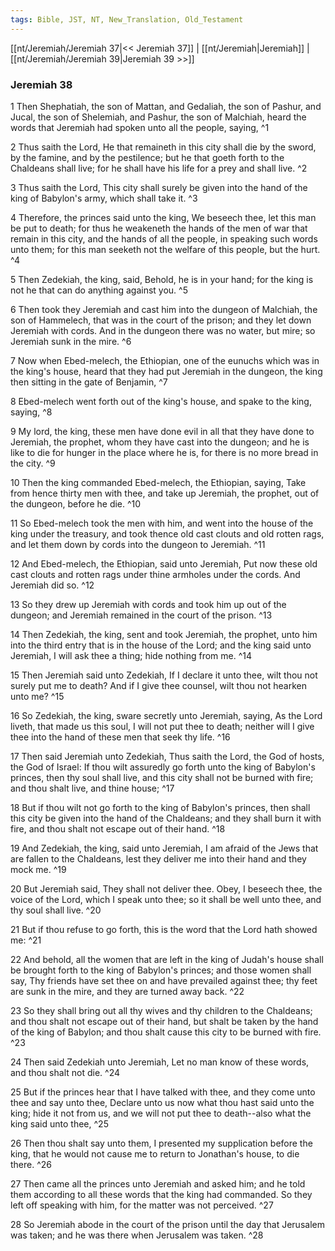 ```yaml
---
tags: Bible, JST, NT, New_Translation, Old_Testament
---
```


[[nt/Jeremiah/Jeremiah 37|<< Jeremiah 37]] | [[nt/Jeremiah|Jeremiah]] | [[nt/Jeremiah/Jeremiah 39|Jeremiah 39 >>]]

### Jeremiah 38

1 Then Shephatiah, the son of Mattan, and Gedaliah, the son of Pashur, and Jucal, the son of Shelemiah, and Pashur, the son of Malchiah, heard the words that Jeremiah had spoken unto all the people, saying,  ^1

2 Thus saith the Lord, He that remaineth in this city shall die by the sword, by the famine, and by the pestilence; but he that goeth forth to the Chaldeans shall live; for he shall have his life for a prey and shall live.  ^2

3 Thus saith the Lord, This city shall surely be given into the hand of the king of Babylon\'s army, which shall take it.  ^3

4 Therefore, the princes said unto the king, We beseech thee, let this man be put to death; for thus he weakeneth the hands of the men of war that remain in this city, and the hands of all the people, in speaking such words unto them; for this man seeketh not the welfare of this people, but the hurt.  ^4

5 Then Zedekiah, the king, said, Behold, he is in your hand; for the king is not he that can do anything against you.  ^5

6 Then took they Jeremiah and cast him into the dungeon of Malchiah, the son of Hammelech, that was in the court of the prison; and they let down Jeremiah with cords. And in the dungeon there was no water, but mire; so Jeremiah sunk in the mire.  ^6

7 Now when Ebed-melech, the Ethiopian, one of the eunuchs which was in the king\'s house, heard that they had put Jeremiah in the dungeon, the king then sitting in the gate of Benjamin,  ^7

8 Ebed-melech went forth out of the king\'s house, and spake to the king, saying,  ^8

9 My lord, the king, these men have done evil in all that they have done to Jeremiah, the prophet, whom they have cast into the dungeon; and he is like to die for hunger in the place where he is, for there is no more bread in the city.  ^9

10 Then the king commanded Ebed-melech, the Ethiopian, saying, Take from hence thirty men with thee, and take up Jeremiah, the prophet, out of the dungeon, before he die.  ^10

11 So Ebed-melech took the men with him, and went into the house of the king under the treasury, and took thence old cast clouts and old rotten rags, and let them down by cords into the dungeon to Jeremiah.  ^11

12 And Ebed-melech, the Ethiopian, said unto Jeremiah, Put now these old cast clouts and rotten rags under thine armholes under the cords. And Jeremiah did so.  ^12

13 So they drew up Jeremiah with cords and took him up out of the dungeon; and Jeremiah remained in the court of the prison.  ^13

14 Then Zedekiah, the king, sent and took Jeremiah, the prophet, unto him into the third entry that is in the house of the Lord; and the king said unto Jeremiah, I will ask thee a thing; hide nothing from me.  ^14

15 Then Jeremiah said unto Zedekiah, If I declare it unto thee, wilt thou not surely put me to death? And if I give thee counsel, wilt thou not hearken unto me?  ^15

16 So Zedekiah, the king, sware secretly unto Jeremiah, saying, As the Lord liveth, that made us this soul, I will not put thee to death; neither will I give thee into the hand of these men that seek thy life.  ^16

17 Then said Jeremiah unto Zedekiah, Thus saith the Lord, the God of hosts, the God of Israel: If thou wilt assuredly go forth unto the king of Babylon\'s princes, then thy soul shall live, and this city shall not be burned with fire; and thou shalt live, and thine house;  ^17

18 But if thou wilt not go forth to the king of Babylon\'s princes, then shall this city be given into the hand of the Chaldeans; and they shall burn it with fire, and thou shalt not escape out of their hand.  ^18

19 And Zedekiah, the king, said unto Jeremiah, I am afraid of the Jews that are fallen to the Chaldeans, lest they deliver me into their hand and they mock me.  ^19

20 But Jeremiah said, They shall not deliver thee. Obey, I beseech thee, the voice of the Lord, which I speak unto thee; so it shall be well unto thee, and thy soul shall live.  ^20

21 But if thou refuse to go forth, this is the word that the Lord hath showed me:  ^21

22 And behold, all the women that are left in the king of Judah\'s house shall be brought forth to the king of Babylon\'s princes; and those women shall say, Thy friends have set thee on and have prevailed against thee; thy feet are sunk in the mire, and they are turned away back.  ^22

23 So they shall bring out all thy wives and thy children to the Chaldeans; and thou shalt not escape out of their hand, but shalt be taken by the hand of the king of Babylon; and thou shalt cause this city to be burned with fire.  ^23

24 Then said Zedekiah unto Jeremiah, Let no man know of these words, and thou shalt not die.  ^24

25 But if the princes hear that I have talked with thee, and they come unto thee and say unto thee, Declare unto us now what thou hast said unto the king; hide it not from us, and we will not put thee to death\--also what the king said unto thee,  ^25

26 Then thou shalt say unto them, I presented my supplication before the king, that he would not cause me to return to Jonathan\'s house, to die there.  ^26

27 Then came all the princes unto Jeremiah and asked him; and he told them according to all these words that the king had commanded. So they left off speaking with him, for the matter was not perceived.  ^27

28 So Jeremiah abode in the court of the prison until the day that Jerusalem was taken; and he was there when Jerusalem was taken.  ^28

 

